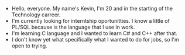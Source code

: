 - Hello, everyone. My name's Kevin, I'm 20 and in the starting of the Technology carreer.
- I'm currently looking for interntship oportunitties. I know a little of PL/SQL because is the language that I use in work.
- I'm learning C language and I wanted to learn C# and C++ after that. 
- I don't know yet what specifically what I wanted to do for jobs, so I'm open to trying.
